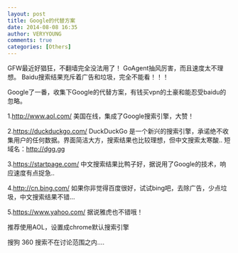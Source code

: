 ```yaml
---
layout: post
title: Google的代替方案
date: 2014-08-08 16:35
author: VERYYOUNG
comments: true
categories: [Others]
---
```

GFW最近好猖狂，不翻墙完全没法用了！
GoAgent抽风厉害，而且速度太不理想。
Baidu搜索结果充斥着广告和垃圾，完全不能看！！！

Google了一番，收集下Google的代替方案，有钱买vpn的土豪和能忍受baidu的忽略。

1.<a href="http://www.aol.com/" title="http://www.aol.com/" target="_blank">http://www.aol.com/</a>
美国在线，集成了Google搜索引擎，大赞！

2.<a href="https://duckduckgo.com/" title="https://duckduckgo.com/" target="_blank">https://duckduckgo.com/</a>
DuckDuckGo 是一个新兴的搜索引擎，承诺绝不收集用户的任何数据。界面简洁大方，搜索结果也比较理想，但中文搜索太寒酸..
短域名：<a href="http://dgg.gg" title="http://dgg.gg" target="_blank">http://dgg.gg</a>

3.<a href="https://startpage.com/" title="https://startpage.com/" target="_blank">https://startpage.com/</a>
中文搜索结果比鸭子好，据说用了Google的技术，响应速度有点捉急..

4.<a href="http://cn.bing.com/" title="http://cn.bing.com/" target="_blank">http://cn.bing.com/</a>
如果你非觉得百度很好，试试bing吧，去除广告，少点垃圾，中文搜索结果不错...

5.<a href="https://www.yahoo.com/" title="https://www.yahoo.com/" target="_blank">https://www.yahoo.com/</a>
据说雅虎也不错哦！

推荐使用AOL，设置成chrome默认搜索引擎

搜狗 360 搜索不在讨论范围之内....

